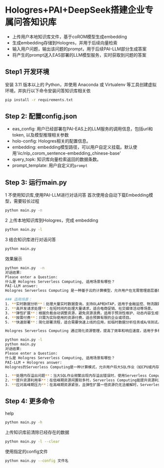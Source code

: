 # Hologres+PAI+DeepSeek搭建企业专属问答知识库
- 上传用户本地知识库文件，基于coROM模型生成embedding
- 生成embedding存储到Hologres，并用于后续向量检索
- 输入用户问题，输出该问题的prompt，用于后续PAI-LLM部分生成答案
- 将产生的prompt送入EAS部署的LLM模型服务，实时获取到问题的答案
## Step1  开发环境
安装 3.11 版本以上的 Python，并使用 Anaconda 或 Virtualenv 等工具创建虚拟环境，并执行以下命令安装问答知识库相关依
```bash
pip install -r requirements.txt
```
## Step 2: 配置config.json
- eas_config: 用户已经部署在PAI-EAS上的LLM服务的调用信息，包括url和token, 以及模型推理相关参数
- holo-config: Hologres相关的配置信息。
- embedding: embedding模型路径，可以用户自定义挂载。默认使用'iic/nlp_corom_sentence-embedding_chinese-base'
- query_topk: 知识库向量检索返回的数据条数。
- prompt_template: 用户自定义的`prompt`
## Step 3: 运行main.py
1 不使用知识库,使用PAI-LLM进行对话问答
首次使用会自动下载Embedding模型，需要较长过程
```bash
python main.py -n 
```
2 上传本地知识库到Hologres，完成 embedding
```bash
python main.py -l
```
3 结合知识库进行对话问答
```bash
python main.py 
```
效果展示
```bash
python main.py  -n
对话结果:
Please enter a Question: 
什么是 Hologres Serverless Computing, 适用场景有哪些？
PAI-LLM answer:
Hologres Serverless Computing 是一种基于云的计算模型，允许用户在无需管理底层基础设施的情况下运行和扩展计算任务。它支持按需扩展和按使用付费，适用于需要弹性计算资源的场景。

### 适用场景：
1. **实时数据分析**：处理大量实时数据查询，支持OLAP和HTAP，适用于金融监控、物流跟踪等场景。
2. **高并发请求处理**：在短时间内处理大量请求，适合电商促销、社交媒体活动等场景。
3. **弹性扩展**：根据负载自动调整资源，避免资源浪费，适用于预测性维护、动态内容生成等。
4. **按需付费**：只需为实际使用的资源付费，适合预算有限的企业或项目。
5. **快速部署**：简化部署流程，适合需要快速上线的应用，如临时数据分析任务或A/B测试。

Hologres Serverless Computing 通过简化资源管理，提高了效率和响应速度，适用于多种需要弹性计算和快速响应的场景。
```
```bash
python main.py -l
python main.py 
对话结果:
Please enter a Question: 
什么是 Hologres Serverless Computing, 适用场景有哪些？
PAI-LLM + Hologres answer:
Hologres的Serverless Computing是一种计算模式，允许用户将大SQL作业（如CPU或内存消耗大的任务）分配到全托管的资源池中，无需预留固定资源，确保各作业独立运行，避免资源竞争。其适用场景包括：

1. **处理内存溢出问题**：当大SQL作业频繁出现内存溢出错误时，使用Serverless Computing可以提高作业成功率和实例稳定性。
2. **提升资源利用率**：在低峰期资源闲置较多时，Serverless Computing能提升资源利用率并降低成本。
3. **应对高峰期压力**：在高峰期资源紧张，且弹性扩展一倍资源仍无法缓解时，Serverless Computing可进一步增加资源，解决峰值问题。
```
## Step 4: 更多命令
help
```bash
python main.py -h
```
上传知识库前清除已经存在的数据
```bash
python main.py -l --clear
```
使用指定的config文件
```bash
python main.py --config 文件名
```
